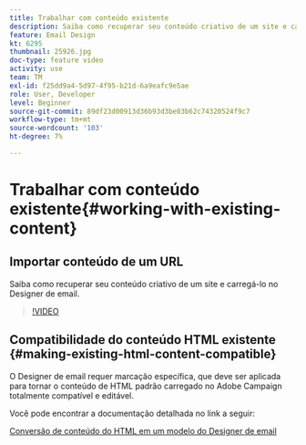 ```yaml
---
title: Trabalhar com conteúdo existente
description: Saiba como recuperar seu conteúdo criativo de um site e carregá-lo no Designer de email.
feature: Email Design
kt: 6295
thumbnail: 25926.jpg
doc-type: feature video
activity: use
team: TM
exl-id: f25dd9a4-5d97-4f95-b21d-6a9eafc9e5ae
role: User, Developer
level: Beginner
source-git-commit: 89df23d00913d36b93d3be03b62c74320524f9c7
workflow-type: tm+mt
source-wordcount: '103'
ht-degree: 7%

---
```


# Trabalhar com conteúdo existente{#working-with-existing-content}

## Importar conteúdo de um URL

Saiba como recuperar seu conteúdo criativo de um site e carregá-lo no Designer de email.

>[!VIDEO](https://video.tv.adobe.com/v/25926?quality=12&learn=on)

## Compatibilidade do conteúdo HTML existente {#making-existing-html-content-compatible}

O Designer de email requer marcação específica, que deve ser aplicada para tornar o conteúdo de HTML padrão carregado no Adobe Campaign totalmente compatível e editável.

Você pode encontrar a documentação detalhada no link a seguir:

[Conversão de conteúdo do HTML em um modelo do Designer de email](https://experienceleague.adobe.com/docs/campaign-standard/using/designing-content/building-email-content/using-existing-content.html?lang=en)
